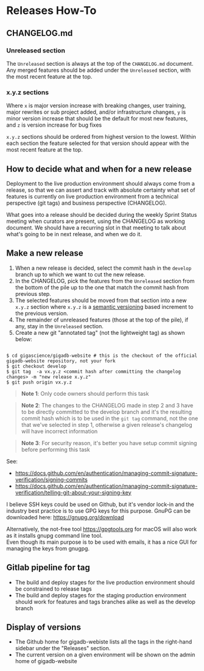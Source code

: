 # Releases How-To

## CHANGELOG.md

### Unreleased section

The `Unreleased` section is always at the top of the `CHANGELOG.md` document.
Any merged features should be added under the `Unreleased` section, with the most recent feature at the top.

### x.y.z sections

Where `x` is major version increase with breaking changes, user training, major rewrites or sub project added,  and/or infrastructure changes, `y` is  minor version increase that should be the default for most new features, and `z` is version increase for bug fixes

`x.y.z` sections should be ordered from highest version to the lowest. Within each section the feature selected for that version should appear with the most recent feature at the top.

## How to decide what and when for a new release

Deployment to the live production environment should always come from a release, so that we can assert and track with absolute certainty what set of features is currently on live production environment from a technical perspective (git tags) and business perspective (CHANGELOG).


What goes into a release should be decided during the weekly Sprint Status meeting when curators are present, using the CHANGELOG as working document.
We should have a recurring slot in that meeting to talk about what's going to be in next release, and when we do it. 


## Make a new release

1. When a new release is decided, select the commit hash in the `develop` branch up to which we want to cut the new release.
2. In the CHANGELOG, pick the features from the `Unreleased` section from the bottom of the pile up to the one that match the commit hash from previous step.
3. The selected features should be moved from that section into a new `x.y.z` section where `x.y.z` is a [semantic versioning](https://semver.org) based increment to the previous version.
4. The remainder of unreleased features (those at the top of the pile), if any, stay in the `Unreleased` section.
5. Create a new git "annotated tag" (not the lightweight  tag) as shown below:

```

$ cd gigascience/gigadb-website # this is the checkout of the official gigadb-website repository, not your fork
$ git checkout develop
$ git tag  -a vx.y.z <commit hash after committing the changelog changes> -m "new release x.y.z"
$ git push origin vx.y.z
```

>**Note 1**: Only code owners should perform this task

>**Note 2**: The changes to the CHANGELOG made in step 2 and 3 have to be directly committed to the develop branch and it's the resulting commit hash which is to be used in the `git tag` command, not the one that we've selected in step 1, otherwise a given release's changelog will have incorrect information

>**Note 3**: For security reason, it's better you have setup commit signing before performing this task

See: 
* https://docs.github.com/en/authentication/managing-commit-signature-verification/signing-commits
* https://docs.github.com/en/authentication/managing-commit-signature-verification/telling-git-about-your-signing-key

I believe SSH keys could be used on Github, but it's vendor lock-in and the industry best practice is to use GPG keys for this purpose.
GnuPG can be downloaded here: https://gnupg.org/download

Alternatively, the not-free tool https://gpgtools.org for macOS will also work as it installs gnupg command line tool.  
Even though its main purpose is to be used with emails, it has a nice GUI for managing the keys from gnugpg.


## Gitlab pipeline for tag

* The build and deploy stages for the live production environment should be constrained to release tags
* The build and deploy stages for the staging production environment should work for features and tags branches alike as well as the develop branch

## Display of versions

* The Github home for gigadb-webiste lists all the tags in the right-hand sidebar under the "Releases" section.
* The current version on a given environment will be shown on the admin home of gigadb-website
